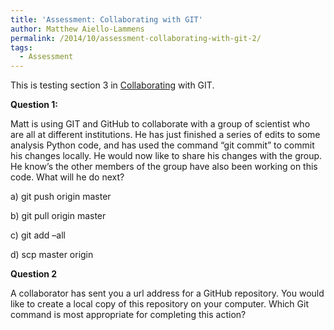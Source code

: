 ```yaml
---
title: 'Assessment: Collaborating with GIT'
author: Matthew Aiello-Lammens
permalink: /2014/10/assessment-collaborating-with-git-2/
tags:
  - Assessment
---
```

This is testing section 3 in [Collaborating][1] with GIT.

**Question 1:**

Matt is using GIT and GitHub to collaborate with a group of scientist who are all at different institutions. He has just finished a series of edits to some analysis Python code, and has used the command &#8220;git commit&#8221; to commit his changes locally. He would now like to share his changes with the group. He know&#8217;s the other members of the group have also been working on this code. What will he do next?

a) git push origin master

b) git pull origin master

c) git add &#8211;all

d) scp master origin

**Question 2**

A collaborator has sent you a url address for a GitHub repository. You would like to create a local copy of this repository on your computer. Which Git command is most appropriate for completing this action?

 [1]: http://software-carpentry.org/v5/novice/git/02-collab.html
